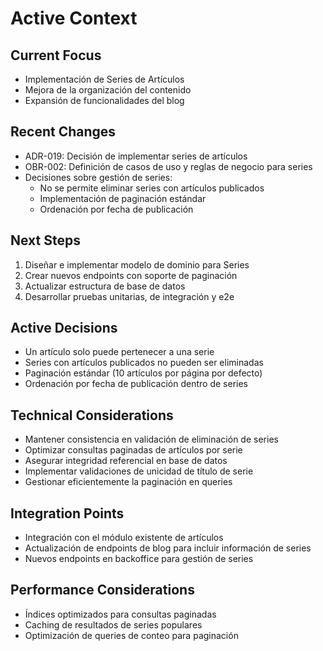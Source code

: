 # Active Context

## Current Focus

- Implementación de Series de Artículos
- Mejora de la organización del contenido
- Expansión de funcionalidades del blog

## Recent Changes

- ADR-019: Decisión de implementar series de artículos
- OBR-002: Definición de casos de uso y reglas de negocio para series
- Decisiones sobre gestión de series:
  - No se permite eliminar series con artículos publicados
  - Implementación de paginación estándar
  - Ordenación por fecha de publicación

## Next Steps

1. Diseñar e implementar modelo de dominio para Series
2. Crear nuevos endpoints con soporte de paginación
3. Actualizar estructura de base de datos
4. Desarrollar pruebas unitarias, de integración y e2e

## Active Decisions

- Un artículo solo puede pertenecer a una serie
- Series con artículos publicados no pueden ser eliminadas
- Paginación estándar (10 artículos por página por defecto)
- Ordenación por fecha de publicación dentro de series

## Technical Considerations

- Mantener consistencia en validación de eliminación de series
- Optimizar consultas paginadas de artículos por serie
- Asegurar integridad referencial en base de datos
- Implementar validaciones de unicidad de título de serie
- Gestionar eficientemente la paginación en queries

## Integration Points

- Integración con el módulo existente de artículos
- Actualización de endpoints de blog para incluir información de series
- Nuevos endpoints en backoffice para gestión de series

## Performance Considerations

- Índices optimizados para consultas paginadas
- Caching de resultados de series populares
- Optimización de queries de conteo para paginación
